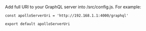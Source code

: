 Add full URI to your GraphQL server into /src/config.js. For example:

```
const apolloServerUri = 'http://192.168.1.1:4000/graphql'

export default apolloServerUri
```
